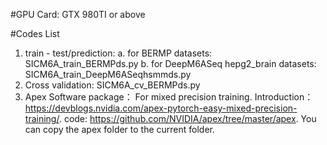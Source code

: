 #GPU Card:
 GTX 980TI or above
 
#Codes List
1. train - test/prediction:
 a. for BERMP datasets: SICM6A_train_BERMPds.py
 b. for DeepM6ASeq hepg2_brain datasets: SICM6A_train_DeepM6ASeqhsmmds.py
2. Cross validation:
   SICM6A_cv_BERMPds.py 
3. Apex Software package： For mixed precision training.
 Introduction：https://devblogs.nvidia.com/apex-pytorch-easy-mixed-precision-training/. 
 code: https://github.com/NVIDIA/apex/tree/master/apex. You can copy the apex folder to the current folder.
   
